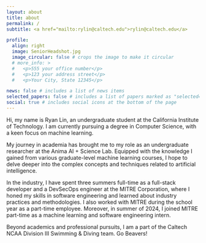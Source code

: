 ```yaml
---
layout: about
title: about
permalink: /
subtitle: <a href="mailto:rylin@caltech.edu">rylin@caltech.edu</a>

profile:
  align: right
  image: SeniorHeadshot.jpg
  image_circular: false # crops the image to make it circular
  # more_info: >
  #   <p>555 your office number</p>
  #   <p>123 your address street</p>
  #   <p>Your City, State 12345</p>

news: false # includes a list of news items
selected_papers: false # includes a list of papers marked as "selected={true}"
social: true # includes social icons at the bottom of the page
---
```


Hi, my name is Ryan Lin, an undergraduate student at the California Institute of Technology. I am currently pursuing a degree in Computer Science, with a keen focus on machine learning. 

My journey in academia has brought me to my role as an undergraduate researcher at the 
Anima AI + Science Lab. Equipped with the knowledge I gained from various graduate-level machine learning courses, I hope to delve deeper into the complex concepts and techniques related to artificial intelligence. 

In the industry, I have spent three summers full-time as a full-stack developer and a DevSecOps engineer at the MITRE Corporation, where I honed my skills in software engineering and learned about industry practices and methodologies. I also worked with MITRE during the school year as a part-time employee. Moreover, in summer of 2024, I joined MITRE part-time as a machine learning and software engineering intern.

Beyond academics and professional pursuits, I am a part of the Caltech NCAA Division III Swimming & Diving team. Go Beavers!
